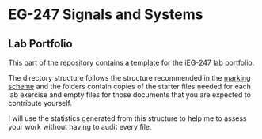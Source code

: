 # EG-247 Signals and Systems

## Lab Portfolio

This part of the repository contains a template for the iEG-247 lab portfolio.

The directory structure follows the structure recommended in the [marking
scheme](https://docs.google.com/spreadsheet/ccc?key=0AljOJ7w63DbTdERaUkhYako2V3VEemdabnd6angxSEE&usp=sharing) and the folders contain copies of the starter files needed for
each lab exercise and empty files for those documents that you are
expected to contribute yourself.

I will use the statistics generated from this structure to help me to
assess your work without having to audit every file.
